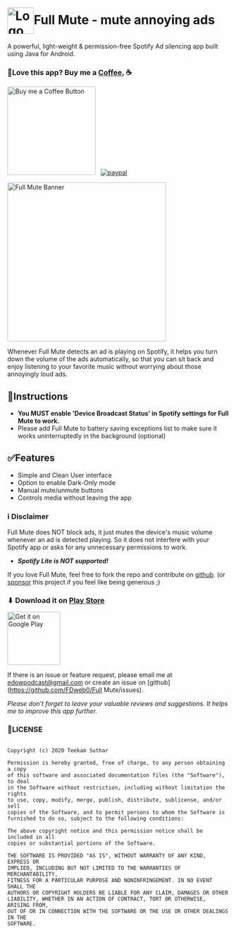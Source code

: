 
# <img alt="Logo" src="https://drive.google.com/u/1/uc?id=1Y5WXSdqaS4bruYLRibYg_N5GEQbkXYBf&export=download" align="center" height="60"></a>Full Mute - mute annoying ads 

A powerful, light-weight & permission-free Spotify Ad silencing app built using Java for Android.

### 💖Love this app? Buy me a [Coffee.](https://paypal.me/teekamsuthar) ☕ 


[<img alt="Buy me a Coffee Button" width=200 src="https://cdn.buymeacoffee.com/buttons/v2/default-yellow.png">](https://www.buymeacoffee.com/teekamsuthar)
&nbsp; [![paypal](https://www.paypalobjects.com/en_US/i/btn/btn_donateCC_LG.gif)](https://paypal.me/teekamsuthar)
</br>

<img alt="Full Mute Banner" src="https://drive.google.com/uc?id=1lCmutBK5hDG9YG9H-qDdwJYE3wBG_Epr&export=download" align="center" height="360"></a>

Whenever Full Mute detects an ad is playing on Spotify, it helps you turn down the volume of the ads automatically, so that you can sit back and enjoy listening to your favorite music without worrying about those annoyingly loud ads.

## 📑Instructions </br>

- **You MUST enable 'Device Broadcast Status' in Spotify settings for Full Mute to work.**
- Please add Full Mute to battery saving exceptions list to make sure it works uninterruptedly in the background (optional) 

## ✅Features </br>

- Simple and Clean User interface
- Option to enable Dark-Only mode
- Manual mute/unmute buttons
- Controls media without leaving the app

### ℹ Disclaimer

Full Mute does NOT block ads, it just mutes the device's music volume whenever an ad is detected playing. So it does not interfere with your Spotify app or asks for any unnecessary permissions to work.

- **_Spotify Lite is NOT supported!_**

If you love Full Mute, feel free to fork the repo and contribute on [github](https://github.com/FDweb0/Full-Mute-Forked). (or [sponsor](https://paypal.me/teekamsuthar) this project if you feel like being generous ;)

### ⬇ Download it on [Play Store](https://play.google.com/store/apps/details?id=com.full.mute.ad.block.spotify)

<!-- [![Get it on Google Play](https://play.google.com/intl/en_us/badges/static/images/badges/en_badge_web_generic.png)](https://play.google.com/store/apps/details?id=com.full.mute.ad.block.spotify) -->

<a href="https://play.google.com/store/apps/details?id=com.full.mute.ad.block.spotify"> <img alt="Get it on Google Play" src="https://play.google.com/intl/en_us/badges/static/images/badges/en_badge_web_generic.png" align="center" height="120"></a>
<br>

If there is an issue or feature request, please email me at edowpodcast@gmail.com or create an issue on [github](https://github.com/FDweb0/Full Mute/issues).

_Please don't forget to leave your valuable reviews and suggestions. It helps me to improve this app further._

### 📜LICENSE

```MIT License

Copyright (c) 2020 Teekam Suthar

Permission is hereby granted, free of charge, to any person obtaining a copy
of this software and associated documentation files (the "Software"), to deal
in the Software without restriction, including without limitation the rights
to use, copy, modify, merge, publish, distribute, sublicense, and/or sell
copies of the Software, and to permit persons to whom the Software is
furnished to do so, subject to the following conditions:

The above copyright notice and this permission notice shall be included in all
copies or substantial portions of the Software.

THE SOFTWARE IS PROVIDED "AS IS", WITHOUT WARRANTY OF ANY KIND, EXPRESS OR
IMPLIED, INCLUDING BUT NOT LIMITED TO THE WARRANTIES OF MERCHANTABILITY,
FITNESS FOR A PARTICULAR PURPOSE AND NONINFRINGEMENT. IN NO EVENT SHALL THE
AUTHORS OR COPYRIGHT HOLDERS BE LIABLE FOR ANY CLAIM, DAMAGES OR OTHER
LIABILITY, WHETHER IN AN ACTION OF CONTRACT, TORT OR OTHERWISE, ARISING FROM,
OUT OF OR IN CONNECTION WITH THE SOFTWARE OR THE USE OR OTHER DEALINGS IN THE
SOFTWARE.
